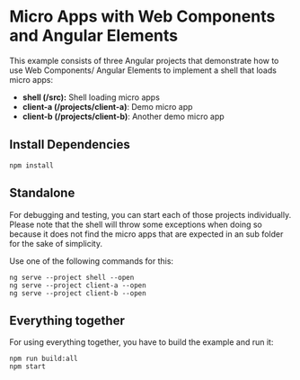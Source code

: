 # Micro Apps with Web Components and Angular Elements

This example consists of three Angular projects that demonstrate how to use Web Components/ Angular Elements to implement a shell that loads micro apps:

- **shell (/src):** Shell loading micro apps
- **client-a (/projects/client-a)**: Demo micro app
- **client-b (/projects/client-b)**: Another demo micro app

## Install Dependencies

```
npm install
```

## Standalone

For debugging and testing, you can start each of those projects individually. Please note that the shell will throw some exceptions when doing so because it does not find the micro apps that are expected in an sub folder for the sake of simplicity.

Use one of the following commands for this:

```
ng serve --project shell --open
ng serve --project client-a --open
ng serve --project client-b --open
```

## Everything together

For using everything together, you have to build the example and run it:

```
npm run build:all
npm start
```

